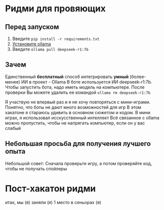 # Ридми для провяющих

## Перед запуском
1. Введите `pip install -r requirements.txt`
2. [Установите ollama](https://ollama.com/download)
3. Введите `ollama pull deepseek-r1:7b`

## Зачем
Единственный **бесплатный** способ интегрировать **умный** (более-менее) ИИ в проект - Ollama
В боте используется ИИ deepseek-r1:7b. Чтобы запустить бота, надо иметь модель на компьютере. После проверки Вы можете удалить ее командой `ollama rm deepseek-r1:7b`

Я участвую не впервый раз и я не хочу повторяться с мини-играми. Понятно, что боты не дают много возможностей для игр
В этом хакатоне я стараюсь удивить в основном сюжетом и кодом. В мини играх, я использовал исскусственный интеллект
Всё связанное с ollama можно пропустить, чтобы не напрягать компьютер, если он у вас слабый

## Небольшая просьба для получения лучшего опыта
Небольшой совет: Сначала проверьте игру, а потом проверяйте код, чтобы не получать спойлеры

# Пост-хакатон ридми
итак, мы (я) заняли (я) 1 место в сеньорах (я)